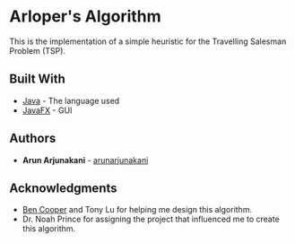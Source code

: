 # Arloper's Algorithm
This is the implementation of a simple heuristic for the Travelling Salesman Problem (TSP).

## Built With

* [Java](https://www.java.com/en/) - The language used
* [JavaFX](http://docs.oracle.com/javase/8/javase-clienttechnologies.htm) - GUI

## Authors

* **Arun Arjunakani** - [arunarjunakani](https://github.com/arunarjunakani)

## Acknowledgments

* [Ben Cooper](https://github.com/bencooper222) and Tony Lu for helping me design this algorithm.
* Dr. Noah Prince for assigning the project that influenced me to create this algorithm.
